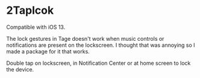 # 2Taplcok
Compatible with iOS 13. 

The lock gestures in Tage doesn't work when music controls or notifications are present on the lockscreen. I thought that was annoying so I made a package for it that works. 

Double tap on lockscreen, in Notification Center or at home screen to lock the device. 
